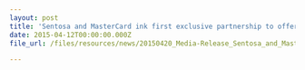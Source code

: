 ```yaml
---
layout: post
title: 'Sentosa and MasterCard ink first exclusive partnership to offer island-wide deals to all MasterCard cardholders'
date: 2015-04-12T00:00:00.000Z
file_url: /files/resources/news/20150420_Media-Release_Sentosa_and_MasterCard_ink_first_exclusive_partnership.pdf

---
```



